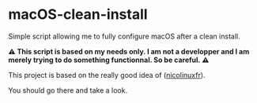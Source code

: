 # macOS-clean-install
Simple script allowing me to fully configure macOS after a clean install.

**⚠️ This script is based on my needs only. I am not a developper and I am merely trying to do something functionnal. So be careful. ⚠️**

 This project is based on the really good idea of ([nicolinuxfr](https://github.com/nicolinuxfr/macOS-post-installation/)).

 You should go there and take a look.
